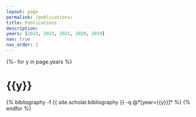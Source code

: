 ```yaml
---
layout: page
permalink: /publications/
title: Publications
description: 
years: [2023, 2022, 2021, 2020, 2019]
nav: true
nav_order: 2
---
```

<!-- _pages/publications.md -->
<div class="publications">

{%- for y in page.years %}
  <h1 class="year">{{y}}</h1>
  {% bibliography -f {{ site.scholar.bibliography }} -q @*[year={{y}}]* %}
{% endfor %}

</div>
